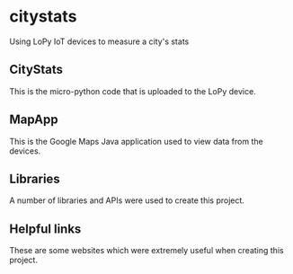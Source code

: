 # citystats
Using LoPy IoT devices to measure a city's stats

## CityStats ## 
This is the micro-python code that is uploaded to the LoPy device.

## MapApp ## 
This is the Google Maps Java application used to view data from the devices. 

## Libraries ## 
A number of libraries and APIs were used to create this project. 

## Helpful links ## 
These are some websites which were extremely useful when creating this project. 
